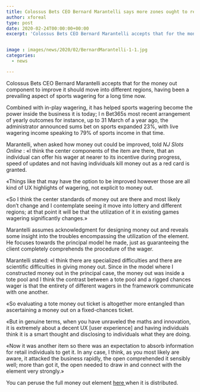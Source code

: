 ```yaml
---
title: Colossus Bets CEO Bernard Marantelli says more zones ought to receive money out
author: xforeal 
type: post
date: 2020-02-24T00:00:00+00:00
excerpt: 'Colossus Bets CEO Bernard Marantelli accepts that for the money out element to improve it should move into different regions, having been a predominant aspect of sports wagering for a long time now '


image : images/news/2020/02/BernardMarantelli-1-1.jpg
categories:
  - news

---
```

<span style="font-weight: 400;">Colossus Bets CEO Bernard Marantelli accepts that for the money out component to improve it should move into different regions, having been a prevailing aspect of sports wagering for a long time now. </span>

<span style="font-weight: 400;">Combined with in-play wagering, it has helped sports wagering become the power inside the business it is today; I </span><span style="font-weight: 400;">n Bet365s most recent arrangement of yearly outcomes for instance, up to 31 March of a year ago, the administrator announced sums bet on sports expanded 23&percnt;, with live wagering income speaking to 79&percnt; of sports income in that time. </span>

<span style="font-weight: 400;">Marantelli, when asked how money out could be improved, told </span>_<span style="font-weight: 400;">NJ Slots Online </span>_<span style="font-weight: 400;">: &#171;I think the center components of the item are there, that an individual can offer his wager at nearer to its incentive during progress, speed of updates and not having individuals kill money out as a red card is granted. </span>

<span style="font-weight: 400;">&#171;Things like that may have the option to be improved however those are all kind of UX highlights of wagering, not explicit to money out. </span>

<span style="font-weight: 400;">&#171;So I think the center standards of money out are there and most likely don&#8217;t change and I contemplate seeing it move into lottery and different regions; at that point it will be that the utilization of it in existing games wagering significantly changes.&#187; </span>

<span style="font-weight: 400;">Marantelli assumes acknowledgment for designing money out and reveals some insight into the troubles encompassing the utilization of the element. He focuses towards the principal model he made, just as guaranteeing the client completely comprehends the procedure of the wager. </span>

<span style="font-weight: 400;">Marantelli stated: &#171;I think there are specialized difficulties and there are scientific difficulties in giving money out. Since in the model where I constructed money out in the principal case, the money out was inside a tote pool and I think the contrast between a tote pool and a rigged chances wager is that the entirety of different wagers in the framework communicate with one another. </span>

<span style="font-weight: 400;">&#171;So evaluating a tote money out ticket is altogether more entangled than ascertaining a money out on a fixed-chances ticket. </span>

<span style="font-weight: 400;">&#171;But in genuine terms, when you have unraveled the maths and innovation, it is extremely about a decent UX [user experience] and having individuals think it is a smart thought and disclosing to individuals what they are doing. </span>

<span style="font-weight: 400;">&#171;Now it was another item so there was an expectation to absorb information for retail individuals to get it. In any case, I think, as you most likely are aware, it attacked the business rapidly, the open comprehended it sensibly well; more than got it, the open needed to draw in and connect with the element very strongly.&#187; </span>

<span style="font-weight: 400;">You can peruse the full money out element <a href="#">here </a>when it is distributed. </span>